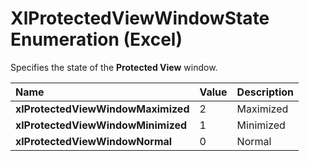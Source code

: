
# XlProtectedViewWindowState Enumeration (Excel)

Specifies the state of the  **Protected View** window.



|**Name**|**Value**|**Description**|
|:-----|:-----|:-----|
|**xlProtectedViewWindowMaximized**|2|Maximized|
|**xlProtectedViewWindowMinimized**|1|Minimized|
|**xlProtectedViewWindowNormal**|0|Normal|
